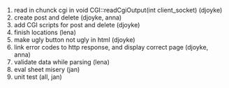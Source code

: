 1. read in chunck cgi in void CGI::readCgiOutput(int client_socket) (djoyke)
2. create post and delete (djoyke, anna)
3. add CGI scripts for post and delete (djoyke)
4. finish locations (lena)
5. make ugly button not ugly in html (djoyke)
6. link error codes to http response, and display correct page (djoyke, anna)
7. validate data while parsing (lena)
8. eval sheet misery (jan)
9. unit test (all, jan)
